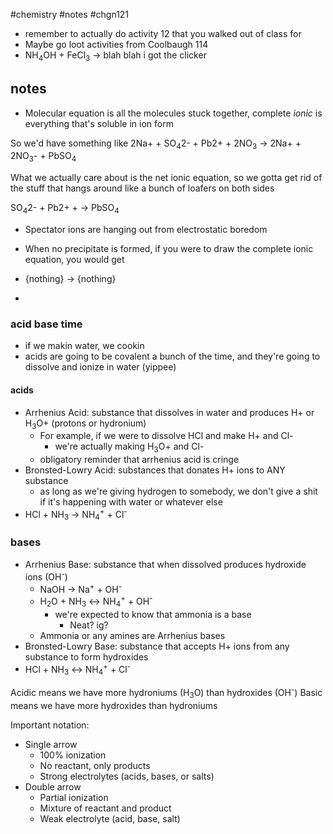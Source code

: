 #chemistry #notes #chgn121
- remember to actually do activity 12 that you walked out of class for
- Maybe go loot activities from Coolbaugh 114
- NH<sub>4</sub>OH + FeCl<sub>3</sub> -> blah blah i got the clicker

## notes
- Molecular equation is all the molecules stuck together, complete *ionic* is everything that's soluble in ion form

So we'd have something like 2Na+ + SO<sub>4</sub>2-  + Pb2+ + 2NO<sub>3</sub> -> 2Na+ + 2NO<sub>3</sub>- + PbSO<sub>4</sub>

What we actually care about is the net ionic equation, so we gotta get rid of the stuff that hangs around like a bunch of loafers on both sides

SO<sub>4</sub>2- + Pb2+ + -> PbSO<sub>4</sub>

- Spectator ions are hanging out from electrostatic boredom

- When no precipitate is formed, if you were to draw the complete ionic equation, you would get
- {nothing} -> {nothing}
- 
### acid base time
- if we makin water, we cookin
- acids are going to be covalent a bunch of the time, and they're going to dissolve and ionize in water (yippee)
#### acids
- Arrhenius Acid: substance that dissolves in water and produces H+ or H<sub>3</sub>O+ (protons or hydronium)
	- For example, if we were to dissolve HCl and make H+ and Cl- 
		- we're actually making H<sub>3</sub>O+ and Cl- 
	- obligatory reminder that arrhenius acid is cringe
- Bronsted-Lowry Acid: substances that donates H+ ions to ANY substance
	- as long as we're giving hydrogen to somebody, we don't give a shit if it's happening with water or whatever else
- HCl + NH<sub>3</sub> -> NH<sub>4</sub><sup>+</sup> + Cl<sup>-</sup> 
### bases
- Arrhenius Base: substance that when dissolved produces hydroxide ions (OH<sup>-</sup>)
	- NaOH ->  Na<sup>+</sup> + OH<sup>-</sup>
	- H<sub>2</sub>O + NH<sub>3</sub> <-> NH<sub>4</sub><sup>+</sup> + OH<sup>-</sup>
		- we're expected to know that ammonia is a base
			- Neat? ig?
	- Ammonia or any amines are Arrhenius bases
- Bronsted-Lowry Base: substance that accepts H+ ions from any substance to form hydroxides
- HCl + NH<sub>3</sub> <-> NH<sub>4</sub><sup>+</sup> + Cl<sup>-</sup>

Acidic means we have more hydroniums (H<sub>3</sub>O) than hydroxides (OH<sup>-</sup>) 
Basic means we have more hydroxides than hydroniums 

Important notation:
- Single arrow
	- 100% ionization
	- No reactant, only products
	- Strong electrolytes (acids, bases, or salts)
- Double arrow
	- Partial ionization
	- Mixture of reactant and product
	- Weak electrolyte (acid, base, salt)
